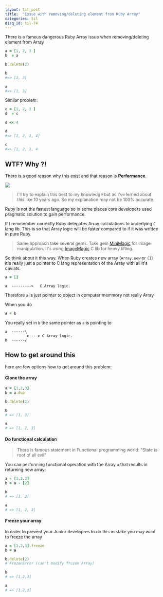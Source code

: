 ```yaml
---
layout: til_post
title:  "Issue with removing/deleting element from Ruby Array"
categories: til
disq_id: til-74
---
```





There is a famous dangerous Ruby Array issue when removing/deleting
element from Array


```ruby
a = [1, 2, 3 ]
b  = a

b.delete(2)

b
#=> [1, 3]

a
#=> [1, 3]
```

Similar problem:



```ruby
c = [1, 2, 3 ]
d  = c

d << 4

d
#=> [1, 2, 3, 4]

c
#=> [1, 2, 3, 4
```

## WTF? Why ?!

There is a good reason why this exist and that reason is **Performance**.

![](https://meme.eq8.eu/feature.jpg)


> I'll try to explain this best to my knowledge but as I've lerned about this like 10 years ago. So my explanation may not be 100% accurate.

Ruby is not the fastest language so in some places core developers used
pragmatic solution to gain performance.

If I remmember correctly Ruby delegates Array calculations to underlying `C` lang lib. This is so that
Array logic will be faster compared to if it was written in pure Ruby.

> Same approach take several gems. Take gem [MiniMagic](https://github.com/minimagick/minimagick) for image manipulation. It's using [ImageMagic](https://imagemagick.org/index.php) C lib for heavy lifting.


So think  about it this way.  When Ruby creates new array (`Array.new` or `[]`) it's really
just a pointer to C lang representation of the Array with all it's caviats.

```ruby
a = []
```

```
a  --------->   C Array logic.
```

Therefore `a` is just pointer to object in computer memmory not really Array

When you do

```ruby
a = b
```

You really set in `b` the same pointer as `a` is pointing to


```
a  ------\
          >----> C Array logic.
b  ------/
```


## How to get around this

here are few options how to get around this problem:


#### Clone the array

```ruby
a = [1,2,3]
b = a.dup

b.delete(2)

b
# => [1, 3]

a
# => [1, 2, 3]
```

#### Do functional calculation

> There is famous statement in Functional programming world: "State is root of all evil"

You can performing functional operation  with the Array `a`  that results in returning new array:


```ruby
a = [1,2,3]
b = a - [2]

b
# => [1, 3]

a
# => [1, 2, 3]
```

#### Freeze your array

In order to prevent your Junior developres to do this mistake you may
want to freeze the array

```ruby
a = [1,2,3].freeze
b = a

b.delete(2)
# FrozenError (can't modify frozen Array)

b
# => [1,2,3]

a
# => [1,2,3]
```
